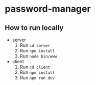 # password-manager
## How to run locally
- server
  1. Run `cd server`
  2. Run `npm install`
  3. Run `node bin/www`
- client
  1. Run `cd client`
  2. Run `npm install`
  3. Run `npm run dev`
